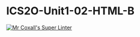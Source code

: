 # ICS2O-Unit1-02-HTML-B

[![Mr Coxall's Super Linter](https://github.com/sam-corbett/ICS2O-Unit1-02-HTML-B/workflows/Mr%20Coxall's%20Super%20Linter/badge.svg)](https://github.com/sam-corbett/ICS2O-Unit1-02-HTML-B/actions/)
